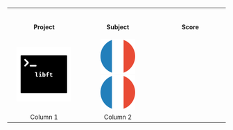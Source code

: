 <table>
<tr>
  
<th align="center">
<img width="294">
<p>Project</p>
</th>
  
<th align="center">
<img width="294">
<p>Subject</p>
</th>
  
<th align="center">
<img width="294">
<p>Score</p>
</th>
</tr>
  
<tr>
<td align="center"> <img src="Images/libft.png"></td>
<td align="center"> <img src="Images/fr.png"> <img src="Images/fr.png"> </td>
</tr>
  
<tr>
<td align="center"> Column 1 </td>
<td align="center"> Column 2 </td>
</tr>

</table>
